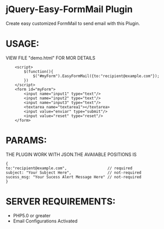 jQuery-Easy-FormMail Plugin
====================

Create easy customized FormMail to send email with this Plugin.


USAGE:
======

VIEW FILE "demo.html" FOR MOR DETAILS

        <script>
            $(function(){
                $("#myForm").EasyFormMail({to:"recipient@example.com"});
            })
        </script> 
        <form id="myForm">
            <input name="input1" type="text"/>
            <input name="input2" type="text"/>
            <input name="input3" type="text"/>
            <textarea name="textarea1"></textarea>
            <input value="enviar" type="submit"/>
            <input value="reset" type="reset"/>
        </form>


PARAMS:
=======

THE PLUGIN WORK WITH JSON.THE AVAIlABLE POSITIONS IS

    {
    to:"recipient@example.com",                  // required
    subject: "Your Subject Here",                // not-required
    sucess_msg: "Your Sucess Alert Message Here" // not-required
    }


SERVER REQUIREMENTS:
====================
   - PHP5.0 or greater
   - Email Configurations Activated